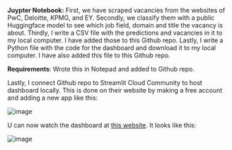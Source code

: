 **Juypter Notebook:** First, we have scraped vacancies from the websites of PwC, Deloitte, KPMG, and EY. 
Secondly, we classify them with a public Huggingface model to see which job field, domain and title the vacancy is about. 
Thirdly, I write a CSV file with the predictions and vacancies in it to my local computer. I have added those to this Github repo.
Lastly, I write a Python file with the code for the dashboard and download it to my local computer. I have also added this file to this Github repo.

**Requirements**: Wrote this in Notepad and added to Github repo. 

Lastly, I connect Github repo to Streamlit Cloud Community to host dashboard locally. This is done on their website by making a free account and adding a new app like this:

![image](https://github.com/user-attachments/assets/4d17226a-149d-4d3e-bab9-bd1da049a504)

U can now watch the dashboard at [this website](https://8qdavf5xj2vf2rredenypg.streamlit.app/#big-4-benchmark). It looks like this:

![image](https://github.com/user-attachments/assets/065b5488-00a3-417c-8ae5-2b08dfd76f46)



